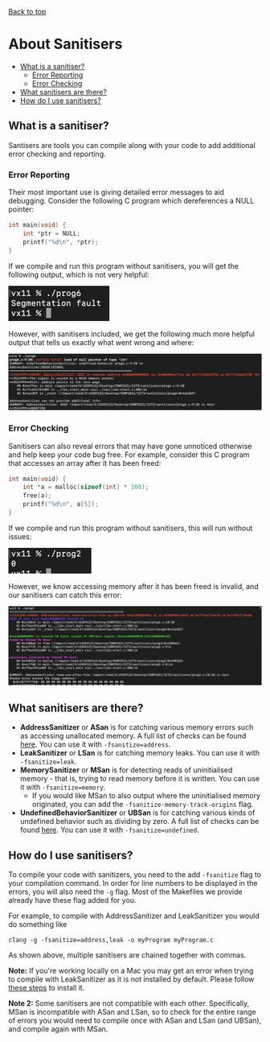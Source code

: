 [Back to top](..)

# About Sanitisers
- [What is a sanitiser?](#what-is-a-sanitiser)
  - [Error Reporting](#error-reporting)
  - [Error Checking](#error-checking)
- [What sanitisers are there?](#what-sanitisers-are-there)
- [How do I use sanitisers?](#how-do-i-use-sanitisers)

## What is a sanitiser?

Santisers are tools you can compile along with your code to add additional error checking and reporting.

### Error Reporting

Their most important use is giving detailed error messages to aid debugging. Consider the following C program which dereferences a NULL pointer:
```c
int main(void) {
    int *ptr = NULL;
    printf("%d\n", *ptr);
}
```

If we compile and run this program without sanitisers, you will get the following output, which is not very helpful:

![Segmentation fault](segfault.png)

However, with sanitisers included, we get the following much more helpful output that tells us exactly what went wrong and where:

![Sanitiser error](sanerr1.png)

### Error Checking

Sanitisers can also reveal errors that may have gone unnoticed otherwise and help keep your code bug free. For example, consider this C program that accesses an array after it has been freed:

```c
int main(void) {
    int *a = malloc(sizeof(int) * 100);
    free(a);
    printf("%d\n", a[5]);
}
```

If we compile and run this program without sanitisers, this will run without issues:

![Runs successfully and prints 0](invalid.png)

However, we know accessing memory after it has been freed is invalid, and our sanitisers can catch this error:

![img.png](sanerr2.png)


## What sanitisers are there?

* **AddressSanitizer** or **ASan** is for catching various memory errors such as accessing unallocated memory. A full list of checks can be found [here](https://clang.llvm.org/docs/AddressSanitizer.html#introduction). You can use it with `-fsanitize=address`.
* **LeakSanitizer** or **LSan** is for catching memory leaks. You can use it with `-fsanitize=leak`.
* **MemorySanitizer** or **MSan** is for detecting reads of uninitialised memory - that is, trying to read memory before it is written. You can use it with `-fsanitize=memory`.
  * If you would like MSan to also output where the uninitialised memory originated, you can add the `-fsanitize-memory-track-origins` flag.
* **UndefinedBehaviorSanitizer** or **UBSan** is for catching various kinds of undefined behavior such as dividing by zero. A full list of checks can be found [here](https://clang.llvm.org/docs/UndefinedBehaviorSanitizer.html#ubsan-checks). You can use it with `-fsanitize=undefined`.

## How do I use sanitisers?

To compile your code with sanitizers, you need to the add `-fsanitize` flag to your compilation command. In order for line numbers to be displayed in the errors, you will also need the `-g` flag. Most of the Makefiles we provide already have these flag added for you.

For example, to compile with AddressSanitizer and LeakSanitizer you would do something like

```
clang -g -fsanitize=address,leak -o myProgram myProgram.c
```

As shown above, multiple sanitisers are chained together with commas. 

**Note:** If you're working locally on a Mac you may get an error when trying to compile with LeakSanitizer as it is not installed by default. Please follow [these steps](https://stackoverflow.com/a/55778432) to install it.

**Note 2:** Some sanitisers are not compatible with each other. Specifically, MSan is incompatible with ASan and LSan, so to check for the entire range of errors you would need to compile once with ASan and LSan (and UBSan), and compile again with MSan.
